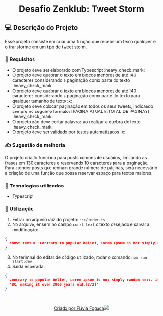 <h1 align="center"> Desafio Zenklub: Tweet Storm </h1>

## 💻 Descrição do Projeto

Esse projeto consiste em criar uma função que recebe um texto qualquer e o transforme em
um tipo de tweet storm.

### 📝 Requisitos

<ul>
  <li>O projeto deve ser elaborado com Typescript :heavy_check_mark:</li> 
  <li>O projeto deve quebrar o texto em blocos menores de até 140 caracteres considerando a paginação como parte do texto :heavy_check_mark:</li>
  <li>O projeto deve quebrar o texto em blocos menores de até 140 caracteres considerando a paginação como parte do texto para qualquer tamanho de texto :x:</li>
  <li>O projeto deve colocar paginação em todos os seus tweets, indicando sempre no seguinte formato: [PÁGINA ATUAL]/[TOTAL DE PÁGINAS] :heavy_check_mark:</li>
  <li>O projeto não deve cortar palavras ao realizar a quebra do texto :heavy_check_mark:</li> 
  <li>O projeto deve ser validado por testes automatizados :x:</li>
</ul>

### ✍ Sugestão de melhoria

O projeto criado funciona para posts comuns de usuários, limitando as frases em 130 caracteres e reservando 10 caracteres para a paginação. Para atender posts que tenham grande número de páginas, será necessário a criação de uma função que possa reservar espaço para textos maiores. 

### 🚀 Tecnologias utilizadas 

<ul>
    <li>Typescript
</ul>

### 📣 Utilização

1. Entrar no arquvio raíz do projeto: `src/index.ts`.
2. No arquivo, enserir no campo `const text` o texto desejado e salvar a modificação:

```json
{
  const text = 'Contrary to popular belief, Lorem Ipsum is not simply random text. It has roots in a piece of classical Latin literature from 45 BC, making it over 2000 years old.'
}
```

3. No terimnal do editar de código utilizado, rodar o comando `npm run start:dev`
4. Saída esperada: 

```json
{
 'Contrary to popular belief, Lorem Ipsum is not simply random text. It has roots in a piece of classical Latin literature from 45 [1/2]',
  'BC, making it over 2000 years old.[2/2]'
}
```
</br>
<p align="center">
  <a href="https://github.com/flaviafogaca">Criado por Flávia Fogaça<img src="https://github.githubassets.com/images/icons/emoji/octocat.png"></a>
</p>